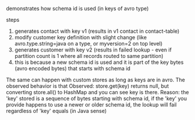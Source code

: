 demonstrates how schema id is used (in keys of avro type)

steps
1. generates contact with key v1 (results in v1 contact in contact-table)
2. modify customer key definition with slight change (like avro.type.string=java on a type, or myversion=2 on top level)
3. generates customer with key v2 (results in failed lookup - even if partition count is 1 where all records routed to same partition)
4. this is because a new schema id is used and it is part of the key bytes (avro encoded bytes) that starts with schema id

The same can happen with custom stores as long as keys are in avro. The observed behavior is that
Observed: store.get(key) returns null, but converting store.all() to HashMap and you can see key is there.
Reason: the 'key' stored is a sequence of bytes starting with schema id, if the 'key' you provide happens to use a 
        newer or older schema id, the lookup will fail regardless of 'key' equals (in Java sense)